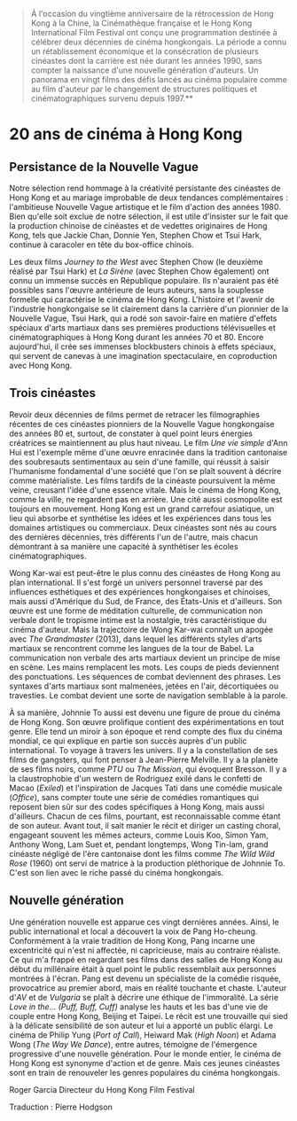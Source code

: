 > À l'occasion du vingtième anniversaire de la rétrocession de Hong Kong à la Chine, la Cinémathèque française et le Hong Kong International Film Festival ont conçu une programmation destinée à célébrer deux décennies de cinéma hongkongais. La période a connu un rétablissement économique et la consécration de plusieurs cinéastes dont la carrière est née durant les années 1990, sans compter la naissance d'une nouvelle génération d'auteurs. Un panorama en vingt films des défis lancés au cinéma populaire comme au film d'auteur par le changement de structures politiques et cinématographiques survenu depuis 1997.\*\*

# 20 ans de cinéma à Hong Kong

## Persistance de la Nouvelle Vague

Notre sélection rend hommage à la créativité persistante des cinéastes de Hong Kong et au mariage improbable de deux tendances complémentaires : l'ambitieuse Nouvelle Vague artistique et le film d'action des années 1980. Bien qu'elle soit exclue de notre sélection, il est utile d'insister sur le fait que la production chinoise de cinéastes et de vedettes originaires de Hong Kong, tels que Jackie Chan, Donnie Yen, Stephen Chow et Tsui Hark, continue à caracoler en tête du box-office chinois.

Les deux films _Journey to the West_ avec Stephen Chow (le deuxième réalisé par Tsui Hark) et _La Sirène_ (avec Stephen Chow également) ont connu un immense succès en République populaire. Ils n'auraient pas été possibles sans l'œuvre antérieure de leurs auteurs, sans la souplesse formelle qui caractérise le cinéma de Hong Kong. L'histoire et l'avenir de l'industrie hongkongaise se lit clairement dans la carrière d'un pionnier de la Nouvelle Vague, Tsui Hark, qui a rodé son savoir-faire en matière d'effets spéciaux d'arts martiaux dans ses premières productions télévisuelles et cinématographiques à Hong Kong durant les années 70 et 80. Encore aujourd'hui, il crée ses immenses blockbusters chinois à effets spéciaux, qui servent de canevas à une imagination spectaculaire, en coproduction avec Hong Kong.

## Trois cinéastes

Revoir deux décennies de films permet de retracer les filmographies récentes de ces cinéastes pionniers de la Nouvelle Vague hongkongaise des années 80 et, surtout, de constater à quel point leurs énergies créatrices se maintiennent au plus haut niveau. Le film _Une vie simple_ d'Ann Hui est l'exemple même d'une œuvre enracinée dans la tradition cantonaise des soubresauts sentimentaux au sein d'une famille, qui réussit à saisir l'humanisme fondamental d'une société que l'on se plaît souvent à décrire comme matérialiste. Les films tardifs de la cinéaste poursuivent la même veine, creusant l'idée d'une essence vitale. Mais le cinéma de Hong Kong, comme la ville, ne regardent pas en arrière. Une cité aussi cosmopolite est toujours en mouvement. Hong Kong est un grand carrefour asiatique, un lieu qui absorbe et synthétise les idées et les expériences dans tous les domaines artistiques ou commerciaux. Deux cinéastes sont nés au cours des dernières décennies, très différents l'un de l'autre, mais chacun démontrant à sa manière une capacité à synthétiser les écoles cinématographiques.

Wong Kar-wai est peut-être le plus connu des cinéastes de Hong Kong au plan international. Il s'est forgé un univers personnel traversé par des influences esthétiques et des expériences hongkongaises et chinoises, mais aussi d'Amérique du Sud, de France, des États-Unis et d'ailleurs. Son œuvre est une forme de méditation culturelle, de communication non verbale dont le tropisme intime est la nostalgie, très caractéristique du cinéma d'auteur. Mais la trajectoire de Wong Kar-wai connaît un apogée avec _The Grandmaster_ (2013), dans lequel les différents styles d'arts martiaux se rencontrent comme les langues de la tour de Babel. La communication non verbale des arts martiaux devient un principe de mise en scène. Les mains remplacent les mots. Les coups de pieds deviennent des ponctuations. Les séquences de combat deviennent des phrases. Les syntaxes d'arts martiaux sont malmenées, jetées en l'air, décortiquées ou travesties. Le combat devient une sorte de navigation semblable à la parole.

À sa manière, Johnnie To aussi est devenu une figure de proue du cinéma de Hong Kong. Son œuvre prolifique contient des expérimentations en tout genre. Elle tend un miroir à son époque et rend compte des flux du cinéma mondial, ce qui explique en partie son succès auprès d'un public international. To voyage à travers les univers. Il y a la constellation de ses films de gangsters, qui font penser à Jean-Pierre Melville. Il y a la planète de ses films noirs, comme _PTU_ ou _The Mission_, qui évoquent Bresson. Il y a la claustrophobie d'un western de Rodriguez exilé dans le confetti de Macao (_Exiled_) et l'inspiration de Jacques Tati dans une comédie musicale (_Office_), sans compter toute une série de comédies romantiques qui reposent bien sûr sur des codes spécifiques à Hong Kong, mais aussi d'ailleurs. Chacun de ces films, pourtant, est reconnaissable comme étant de son auteur. Avant tout, il sait manier le récit et diriger un casting choral, engageant souvent les mêmes acteurs, comme Louis Koo, Simon Yam, Anthony Wong, Lam Suet et, pendant longtemps, Wong Tin-lam, grand cinéaste négligé de l'ère cantonaise dont les films comme _The Wild Wild Rose_ (1960) ont servi de matrice à la production pléthorique de Johnnie To. C'est son lien avec le riche passé du cinéma hongkongais.

## Nouvelle génération

Une génération nouvelle est apparue ces vingt dernières années. Ainsi, le public international et local a découvert la voix de Pang Ho-cheung. Conformément à la vraie tradition de Hong Kong, Pang incarne une excentricité qui n'est ni affectée, ni capricieuse, mais au contraire réaliste. Ce qui m'a frappé en regardant ses films dans des salles de Hong Kong au début du millénaire était à quel point le public ressemblait aux personnes montrées à l'écran. Pang est devenu un spécialiste de la comédie risquée, provocatrice au premier abord, mais en réalité touchante et chaste. L'auteur d'_AV_ et de _Vulgaria_ se plaît à décrire une éthique de l'immoralité. La série _Love in the... (Puff, Buff, Cuff)_ analyse les hauts et les bas d'une vie de couple entre Hong Kong, Beijing et Taipei. Le récit est une trouvaille qui sied à la délicate sensibilité de son auteur et lui a apporté un public élargi. Le cinéma de Philip Yung (_Port of Call_), Heiward Mak (_High Noon_) et Adama Wong (_The Way We Dance_), entre autres, témoigne de l'émergence progressive d'une nouvelle génération. Pour le monde entier, le cinéma de Hong Kong est synonyme d'action et de genre. Mais ces jeunes cinéastes sont en train de renouveler les genres populaires du cinéma hongkongais.

Roger Garcia
Directeur du Hong Kong Film Festival

Traduction : Pierre Hodgson
